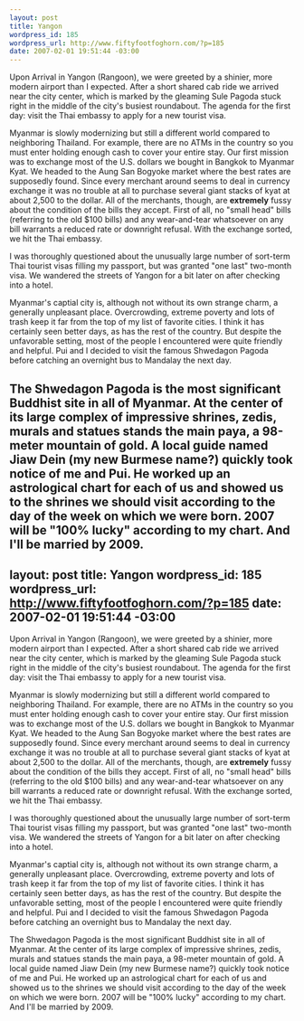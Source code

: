 ```yaml
--- 
layout: post
title: Yangon
wordpress_id: 185
wordpress_url: http://www.fiftyfootfoghorn.com/?p=185
date: 2007-02-01 19:51:44 -03:00
---
```

Upon Arrival in Yangon (Rangoon), we were greeted by a shinier, more modern airport than I expected. After a short shared cab ride we arrived near the city center, which is marked by the gleaming Sule Pagoda stuck right in the middle of the city's busiest roundabout. The agenda for the first day: visit the Thai embassy to apply for a new tourist visa.

Myanmar is slowly modernizing but still a different world compared to neighboring Thailand. For example, there are no ATMs in the country so you must enter holding enough cash to cover your entire stay. Our first mission was to exchange most of the U.S. dollars we bought in Bangkok to Myanmar Kyat. We headed to the Aung San Bogyoke market where the best rates are supposedly found. Since every merchant around seems to deal in currency exchange it was no trouble at all to purchase several giant stacks of kyat at about 2,500 to the dollar. All of the merchants, though, are <strong>extremely</strong> fussy about the condition of the bills they accept. First of all, no "small head" bills (referring to the old $100 bills) and any wear-and-tear whatsoever on any bill warrants a reduced rate or downright refusal. With the exchange sorted, we hit the Thai embassy.

I was thoroughly questioned about the unusually large number of sort-term Thai tourist visas filling my passport, but was granted "one last" two-month visa. We wandered the streets of Yangon for a bit later on after checking into a hotel.

Myanmar's captial city is, although not without its own strange charm, a generally unpleasant place. Overcrowding, extreme poverty and lots of trash keep it far from the top of my list of favorite cities. I think it has certainly seen better days, as has the rest of the country. But despite the unfavorable setting, most of the people I encountered were quite friendly and helpful. Pui and I decided to visit the famous Shwedagon Pagoda before catching an overnight bus to Mandalay the next day.

The Shwedagon Pagoda is the most significant Buddhist site in all of Myanmar. At the center of its large complex of impressive shrines, zedis, murals and statues stands the main paya, a 98-meter mountain of gold. A local guide named Jiaw Dein (my new Burmese name?) quickly took notice of me and Pui. He worked up an astrological chart for each of us and showed us to the shrines we should visit according to the day of the week on which we were born. 2007 will be "100% lucky" according to my chart. And I'll be married by 2009.
--- 
layout: post
title: Yangon
wordpress_id: 185
wordpress_url: http://www.fiftyfootfoghorn.com/?p=185
date: 2007-02-01 19:51:44 -03:00
---
Upon Arrival in Yangon (Rangoon), we were greeted by a shinier, more modern airport than I expected. After a short shared cab ride we arrived near the city center, which is marked by the gleaming Sule Pagoda stuck right in the middle of the city's busiest roundabout. The agenda for the first day: visit the Thai embassy to apply for a new tourist visa.

Myanmar is slowly modernizing but still a different world compared to neighboring Thailand. For example, there are no ATMs in the country so you must enter holding enough cash to cover your entire stay. Our first mission was to exchange most of the U.S. dollars we bought in Bangkok to Myanmar Kyat. We headed to the Aung San Bogyoke market where the best rates are supposedly found. Since every merchant around seems to deal in currency exchange it was no trouble at all to purchase several giant stacks of kyat at about 2,500 to the dollar. All of the merchants, though, are <strong>extremely</strong> fussy about the condition of the bills they accept. First of all, no "small head" bills (referring to the old $100 bills) and any wear-and-tear whatsoever on any bill warrants a reduced rate or downright refusal. With the exchange sorted, we hit the Thai embassy.

I was thoroughly questioned about the unusually large number of sort-term Thai tourist visas filling my passport, but was granted "one last" two-month visa. We wandered the streets of Yangon for a bit later on after checking into a hotel.

Myanmar's captial city is, although not without its own strange charm, a generally unpleasant place. Overcrowding, extreme poverty and lots of trash keep it far from the top of my list of favorite cities. I think it has certainly seen better days, as has the rest of the country. But despite the unfavorable setting, most of the people I encountered were quite friendly and helpful. Pui and I decided to visit the famous Shwedagon Pagoda before catching an overnight bus to Mandalay the next day.

The Shwedagon Pagoda is the most significant Buddhist site in all of Myanmar. At the center of its large complex of impressive shrines, zedis, murals and statues stands the main paya, a 98-meter mountain of gold. A local guide named Jiaw Dein (my new Burmese name?) quickly took notice of me and Pui. He worked up an astrological chart for each of us and showed us to the shrines we should visit according to the day of the week on which we were born. 2007 will be "100% lucky" according to my chart. And I'll be married by 2009.
